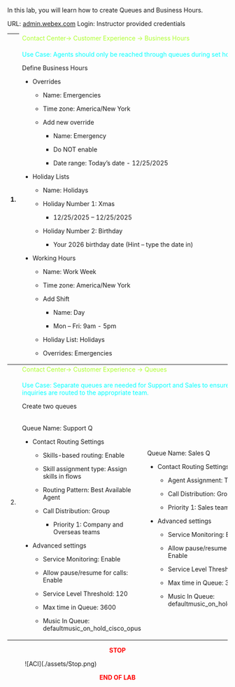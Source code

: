 In this lab, you will learn how to create Queues and Business Hours.

URL: [admin.webex.com](http://admin.webex.com/) Login: Instructor
provided credentials

<table>
<colgroup>
<col style="width: 4%" />
<col style="width: 47%" />
<col style="width: 47%" />
</colgroup>
<thead>
<tr>
<th rowspan="2">1.</th>
<td colspan="2"><span style="color: greenyellow;">Contact Center-&gt; Customer Experience -&gt; Business
Hours</th></span>
</tr>
<tr>
<td colspan="2"><span style="color: Cyan;"><p>Use Case: Agents should only be reached through queues during
set hours</p></span>
<p>Define Business Hours</p>
<ul>
<li><p>Overrides</p>
<ul>
<li><p>Name: Emergencies</p></li>
<li><p>Time zone: America/New York</p></li>
<li><p>Add new override</p>
<ul>
<li><p>Name: Emergency</p></li>
<li><p>Do NOT enable</p></li>
<li><p>Date range: Today’s date - 12/25/2025</p></li>
</ul></li>
</ul></li>
<li><p>Holiday Lists</p>
<ul>
<li><p>Name: Holidays</p></li>
<li><p>Holiday Number 1: Xmas</p>
<ul>
<li><p>12/25/2025 – 12/25/2025</p></li>
</ul></li>
<li><p>Holiday Number 2: Birthday</p>
<ul>
<li><p>Your 2026 birthday date (Hint – type the date in)</p></li>
</ul></li>
</ul></li>
<li><p>Working Hours</p>
<ul>
<li><p>Name: Work Week</p></li>
<li><p>Time zone: America/New York</p></li>
<li><p>Add Shift</p>
<ul>
<li><p>Name: Day</p></li>
<li><p>Mon – Fri: 9am - 5pm</p></li>
</ul></li>
<li><p>Holiday List: Holidays</p></li>
<li><p>Overrides: Emergencies</p></li>
</ul></li>
</ul></th>
</tr>
</thead>
<tbody>
<tr>
<td rowspan="3">2.</td>
<td colspan="2"><span style="color: greenyellow;">Contact Center-&gt; Customer Experience -&gt;
Queues</td></span>
</tr>
<tr>
<td colspan="2"><span style="color: Cyan;"><p>Use Case: Separate queues are needed for Support and Sales to
ensure customer inquiries are routed to the appropriate team.</p></span>
<p>Create two queues</p></td>
</tr>
<tr>
<td><p>Queue Name: Support Q</p>
<ul>
<li><p>Contact Routing Settings</p>
<ul>
<li><p>Skills-based routing: Enable</p></li>
<li><p>Skill assignment type: Assign skills in flows</p></li>
<li><p>Routing Pattern: Best Available Agent</p></li>
<li><p>Call Distribution: Group</p>
<ul>
<li><p>Priority 1: Company and Overseas teams</p></li>
</ul></li>
</ul></li>
<li><p>Advanced settings</p>
<ul>
<li><p>Service Monitoring: Enable</p></li>
<li><p>Allow pause/resume for calls: Enable</p></li>
<li><p>Service Level Threshold: 120</p></li>
<li><p>Max time in Queue: 3600</p></li>
<li><p>Music In Queue: defaultmusic_on_hold_cisco_opus</p></li>
</ul></li>
</ul></td>
<td><p>Queue Name: Sales Q</p>
<ul>
<li><p>Contact Routing Settings</p>
<ul>
<li><p>Agent Assignment: Teams</p></li>
<li><p>Call Distribution: Group</p></li>
<li><p>Priority 1: Sales team</p></li>
</ul></li>
<li><p>Advanced settings</p>
<ul>
<li><p>Service Monitoring: Enable</p></li>
<li><p>Allow pause/resume for calls: Enable</p></li>
<li><p>Service Level Threshold: 120</p></li>
<li><p>Max time in Queue: 3600</p></li>
<li><p>Music In Queue: defaultmusic_on_hold_cisco_opus</p></li>
</ul></li>
</ul></td>
</tr>
</tbody>
</table>

<center><span style="color: Red;"><strong>STOP</strong></span></center>
<figure markdown>
  ![ACI](./assets/Stop.png)
</figure>

<center><span style="color: Red;"><strong>END OF LAB</strong></span></center>